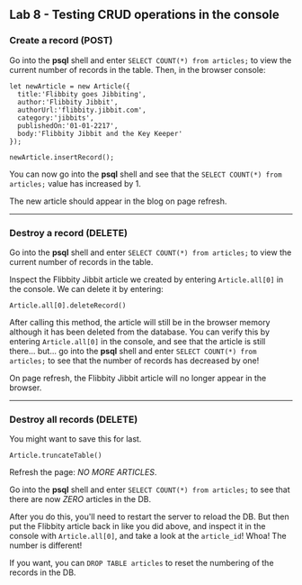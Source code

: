 ## Lab 8 - Testing CRUD operations in the console

### Create a record (POST)

Go into the **psql** shell and enter `SELECT COUNT(*) from articles;` to view the current number of records in the table. Then, in the browser console:

```
let newArticle = new Article({
  title:'Flibbity goes Jibbiting',
  author:'Flibbity Jibbit',
  authorUrl:'flibbity.jibbit.com',
  category:'jibbits',
  publishedOn:'01-01-2217',
  body:'Flibbity Jibbit and the Key Keeper'
});
```

`newArticle.insertRecord();`

You can now go into the **psql** shell and see that the `SELECT COUNT(*) from articles;` value has increased by 1.

The new article should appear in the blog on page refresh.

---

### Destroy a record (DELETE)

Go into the **psql** shell and enter `SELECT COUNT(*) from articles;` to view the current number of records in the table.

Inspect the Flibbity Jibbit article we created by entering `Article.all[0]` in the console. We can delete it by entering:

`Article.all[0].deleteRecord()`

After calling this method, the article will still be in the browser memory although it has been deleted from the database. You can verify this by entering `Article.all[0]` in the console, and see that the article is still there... but... go into the **psql** shell and enter `SELECT COUNT(*) from articles;` to see that the number of records has decreased by one!

On page refresh, the Flibbity Jibbit article will no longer appear in the browser.

---

### Destroy all records (DELETE)

You might want to save this for last.

`Article.truncateTable()`

Refresh the page: *NO MORE ARTICLES*.

Go into the **psql** shell and enter `SELECT COUNT(*) from articles;` to see that there are now *ZERO* articles in the DB.

After you do this, you'll need to restart the server to reload the DB. But then put the Flibbity article back in like you did above, and inspect it in the console with `Article.all[0]`, and take a look at the `article_id`! Whoa! The number is different!

If you want, you can `DROP TABLE articles` to reset the numbering of the records in the DB.

